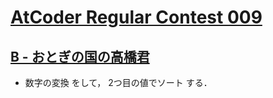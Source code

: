 # [AtCoder Regular Contest 009](https://atcoder.jp/contests/arc009)

## [B - おとぎの国の高橋君](https://atcoder.jp/contests/arc009/tasks/arc009_2)
- 数字の変換 をして， 2つ目の値でソート する．
